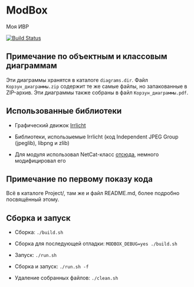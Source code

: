 # ModBox
Моя ИВР

[![Build Status](https://travis-ci.com/kodo-pp/ModBox.svg?branch=master)](https://travis-ci.com/kodo-pp/ModBox)

## Примечание по объектным и классовым диаграммам
Эти диаграммы хранятся в каталоге `diagrams.dir`. Файл `Корзун_диаграммы.zip` содержит те же самые файлы, но запакованные в ZIP-архив. Эти диаграммы также собраны в файл `Корзун_диаграммы.pdf`.

## Использованные библиотеки
- Графический движок [Irrlicht](https://irrlicht.sourceforge.net)

- Библиотеки, использыемые Irrlicht (код Independent JPEG Group (jpeglib), libpng и zlib)

- Для модуля использовал NetCat-класс [отсюда](https://gist.github.com/leonjza/f35a7252babdf77c8421), немного модифицировал его

## Примечание по первому показу кода
Всё в каталоге Project/, там же и файл
README.md, более подробно посвящённый
этому.

## Сборка и запуск
- Сборка: `./build.sh`

- Сборка для последующей отладки: `MODBOX_DEBUG=yes ./build.sh`

- Запуск: `./run.sh`

- Сборка и запуск: `./run.sh -f`

- Удаление собранных файлов: `./clean.sh`
